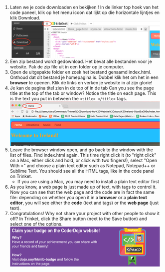 1. Laten we je code downloaden en bekijken ! In de linker top hoek van het code paneel, klik op  het menu icoon dat lijkt op die horizontale lijntjes en klik Download.  ![](assets/DownloadMenuCircled.png)
2. Een zip bestand wordt gedownload. Het bevat alle bestanden voor je website. Pak de zip file uit in een folder op je computer. 
3. Open de uitgepakte folder en zoek het bestand genaamd index.html. Onthoud dat dit bestand je homepagina is. Dubbel klik het om het in een **browser** te openen. Klik de links en verken je website in al zijn glorie!
4. Je kan de pagina titel zien in de top of in de tab Can you see the page title at the top of the tab or window? Notice the title on each page. This is the text you put in between the `<title> </title>` tags.![](assets/LocalFileWindowTitle.png)
5. Leave the browser window open, and go back to the window with the list of files. Find index.html again. This time right click it \(to "right click" on a Mac, either click and hold, or click with two fingers!\), select "Open With &gt;" and choose a plain text editor such as Notepad, Notepad++ or Sublime Text. You should see all the HTML tags, like in the code panel on Trinket.
   * If you are using a Mac, you may need to install a plain text editor first
6. As you know, a web page is just made up of text, with tags to control it. Now you can see that the web page and the code are in fact the same file: depending on whether you open it in a **browser** or a **plain text editor**, you will see either the **code** \(text and tags\) or the **web page** \(just text\).
7. Congratulations! Why not share your project with other people to show it off? In Trinket, click the Share button \(next to the Save button\) and select one of the options.
   ![](assets/badge-footer-image-html-beginner.png)



